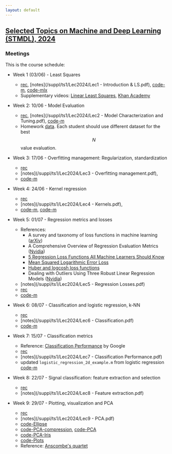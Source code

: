 ```yaml
---
layout: default
---
```


## [Selected Topics on Machine and Deep Learning (STMDL), 2024](/suppl/ts1/ts1_main2024)

### Meetings
This is the course schedule:

* Week 1 (03/06) - Least Squares
  * [rec](https://sce-ac-il.zoom.us/rec/share/6Mn5qDiVPxjnEI2Os2IsYAtvri7RhztjGd0px34koqT81JwUAZ9RdO2hZAZ2Bvtp.Lsr0bY1nVdmY3HDA?startTime=1717420436000), [notes](/suppl/ts1/Lec2024/Lec1 - Introduction & LS.pdf), [code-m](/suppl/ts1/Lec2024/ls_regression.m), [code-mlx](/suppl/ts1/Lec2024/ls_regression2.mlx) 
  * Supplementary videos: [Linear Least Squares](https://www.youtube.com/watch?v=pKAPgUb4vL8), [Khan Academy](https://www.khanacademy.org/math/ap-statistics/bivariate-data-ap/xfb5d8e68:residuals/v/regression-residual-intro) 

* Week 2: 10/06 - Model Evaluation
  * [rec](https://sce-ac-il.zoom.us/rec/share/Fjo2i2n1dU33UEu5PmDJOwqz8_XWNQ_Ti-kxuvME_C9VMuzX-KhwcuPNWV67dWJp.X-ymEI9upcfR2D8u?startTime=1718025332000), [notes](/suppl/ts1/Lec2024/Lec2 - Model Characterization and Tuning.pdf), [code-m](/suppl/ts1/Lec2024/linear_fit_poly_example.m)
  * Homework [data](/suppl/ts1/Lec2024/poly_regression.zip). Each student should use different dataset for the best $$N$$ value evaluation.

* Week 3: 17/06 - Overfitting management: Regularization, standardization
  * [rec](https://sce-ac-il.zoom.us/rec/share/UzXzrMpuswtuh1xdAMBM15_nm6rlJUp4wS4rIw6-Y-26dF_meiwwkO0mnFvR07bL._5vzV5fG_pV1S4Bx?startTime=1718630065000)
  * [notes](/suppl/ts1/Lec2024/Lec3 - Overfitting management.pdf), 
  * [code-m](/suppl/ts1/Lec2024/linear_fit_poly_reg.m)

* Week 4: 24/06 - Kernel regression
  * [rec](https://sce-ac-il.zoom.us/rec/share/uqF1CVFNIXCi_dkYZGzGiyPI_rQc453vlkjQQVxA46J6_Q6s088ZZglodcrdo8x8.WtMGlF63aHwfOWid?startTime=1719235080000)
  * [notes](/suppl/ts1/Lec2024/Lec4 - Kernels.pdf),
  * [code-m](/suppl/ts1/Lec2024/kernel_example.m), [code-m](/suppl/ts1/Lec2024/kernel_s_example.m)

* Week 5: 01/07 - Regression metrics and losses
  * References:
    * A survey and taxonomy of loss functions in machine learning ([arXiv](https://arxiv.org/abs/2301.05579))
    * A Comprehensive Overview of Regression Evaluation Metrics ([Nvidia](https://developer.nvidia.com/blog/a-comprehensive-overview-of-regression-evaluation-metrics/))
    * [5 Regression Loss Functions All Machine Learners Should Know](https://heartbeat.fritz.ai/5-regression-loss-functions-all-machine-learners-should-know-4fb140e9d4b0)
    * [Mean Squared Logarithmic Error Loss](https://insideaiml.com/blog/MeanSquared-Logarithmic-Error-Loss-1035)
    * [Huber and logcosh loss functions](https://jiafulow.github.io/blog/2021/01/26/huber-and-logcosh-loss-functions/)
    * Dealing with Outliers Using Three Robust Linear Regression Models ([Nvidia](https://developer.nvidia.com/blog/dealing-with-outliers-using-three-robust-linear-regression-models/))
  * [notes](/suppl/ts1/Lec2024/Lec5 - Regression Losses.pdf)
  * [rec](https://sce-ac-il.zoom.us/rec/share/t6uUs3M4CCcNaRITGUqSq-xDBOGxtjdI1gR5eBKEAce68IR8O2TDj2Sq-AxLbjs5.LBCM1ZGSLfFqS10j)
  * [code-m](/suppl/ts1/Lec2024/mae_loss_example.m)

* Week 6: 08/07 - Classification and logistic regression, k-NN
  * [rec](https://sce-ac-il.zoom.us/rec/share/e7f1oBqeSby7V9YVIxAW2CqlHKJC-AJIg-Sb_sClBOm2uwU1UJ4nmK79hRHAPAjA.GDoAY8Ir1J51GJEW?startTime=1720444604000)
  * [notes](/suppl/ts1/Lec2024/Lec6 - Classification.pdf)
  * [code-m](/suppl/ts1/Lec2024/logistic_regression.zip)

* Week 7: 15/07 - Classification metrics
  * Reference: [Classification Performance](https://developers.google.com/machine-learning/crash-course/classification) by Google 
  * [rec](https://sce-ac-il.zoom.us/rec/share/_rj5zvGT3YQFL_Nk2IsJ1lSpSMETlGlLHNnklT-VNHJxNod4gr5eLM2GP9zqfuUc.6vgoTVVifw4_iE9V)
  * [notes](/suppl/ts1/Lec2024/Lec7 - Classification Performance.pdf)
  * updated `logistic_regression_2d_example.m` from logistic regression [code-m](/suppl/ts1/Lec2024/logistic_regression.zip)

* Week 8: 22/07 - Signal classification: feature extraction and selection
  * [rec](https://sce-ac-il.zoom.us/rec/share/NFe9Y6QDzDeSB3VV48GW-XI2Mflg5XT7pfsm5bEOXT3nx1eoJ4gcFr3kklma0qvb.NNfud5urgEsVXLdl?startTime=1721654006000)
  * [notes](/suppl/ts1/Lec2024/Lec8 - Feature extraction.pdf)

* Week 9: 29/07 - Plotting, visualization and PCA
  * [rec](https://sce-ac-il.zoom.us/rec/share/KWCu9m4WUfRWBx36WBCMClYL2REp1zl8Pdeb3KEFy-Don6UA2OUrjkoZy2CtwQA6.rNl-2m7OYSMFAypK?startTime=1722864488000)
  * [notes](/suppl/ts1/Lec2024/Lec9 - PCA.pdf)
  * [code-Ellipse](/suppl/ts1/Lec2024/ellipse_example.m)
  * [code-PCA-compression](/suppl/ts1/Lec2024/pca_compression.m), [code-PCA](/suppl/ts1/Lec2024/pca_compression.m)
  * [code-PCA-Iris](/suppl/ts1/Lec2024/pca_iris.m)
  * [code-Plots](/suppl/ts1/Lec2024/plots.mlx)
  * Reference: [Anscombe's quartet](https://en.wikipedia.org/wiki/Anscombe%27s_quartet)




